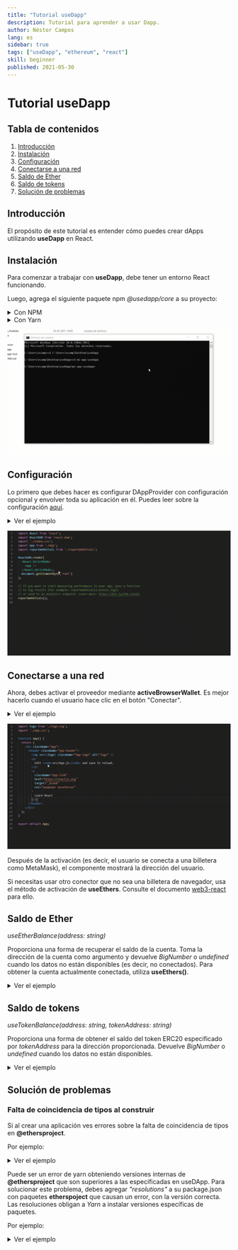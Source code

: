 ```yaml
---
title: "Tutorial useDapp"
description: Tutorial para aprender a usar Dapp.
author: Néstor Campos
lang: es
sidebar: true
tags: ["useDapp", "ethereum", "react"]
skill: beginner
published: 2021-05-30
---
```


# Tutorial useDapp


## Tabla de contenidos
1. [Introducción](#introduccion)
2. [Instalación](#instalacion)
3. [Configuración](#configuracion)
4. [Conectarse a una red](#conectarse)
5. [Saldo de Ether](#ether)
6. [Saldo de tokens](#tokens)
7. [Solución de problemas](#problemas)

## Introducción <a name="introduccion"></a>

El propósito de este tutorial es entender cómo puedes crear dApps utilizando **useDapp** en React.

## Instalación <a name="instalacion"></a>

Para comenzar a trabajar con **useDapp**, debe tener un entorno React funcionando.

Luego, agrega el siguiente paquete npm *@usedapp/core* a su proyecto:

<details>
  <summary>Con NPM</summary>
  
  ```console
  npm install @usedapp/core
  ```
</details>

<details>
  <summary>Con Yarn</summary>
  
  ```console
  yarn add @usedapp/core
  ```
</details>

![Instalación NPM](./UseDapp.gif "Instalación con NPM")

## Configuración <a name="configuracion"></a>

Lo primero que debes hacer es configurar DAppProvider con configuración opcional y envolver toda su aplicación en él. Puedes leer sobre la configuración [aquí](https://usedapp.readthedocs.io/en/latest/core.html#config).


<details>
  <summary>Ver el ejemplo</summary>
  
  ```javascript
  <DAppProvider>
    <App /> {/* Contener tu aplicación con el DAppProvider */}
  </DAppProvider>
  ```
</details>

![Configuración](./Config_useDapp.gif "Configuración")


## Conectarse a una red <a name="conectarse"></a>

Ahora, debes activar el proveedor mediante **activeBrowserWallet**. Es mejor hacerlo cuando el usuario hace clic en el botón "Conectar".

<details>
  <summary>Ver el ejemplo</summary>
  
  ```javascript
  export function App() {
    const { activateBrowserWallet, account } = useEthers()
    return (
      <div>
        <div>
          <button onClick={() => activateBrowserWallet()}>Connect</button>
        </div>
        {account && <p>Account: {account}</p>}
      </div>
    )
  }
  ```
</details>

![Conexión](./connect_usedapp.gif "Conexión")

Después de la activación (es decir, el usuario se conecta a una billetera como MetaMask), el componente mostrará la dirección del usuario.

Si necesitas usar otro conector que no sea una billetera de navegador, usa el método de activación de **useEthers**. Consulte el documento [web3-react](https://github.com/NoahZinsmeister/web3-react/tree/v6/docs#overview) para ello.

## Saldo de Ether <a name="ether"></a>

*useEtherBalance(address: string)*

Proporciona una forma de recuperar el saldo de la cuenta. Toma la dirección de la cuenta como argumento y devuelve *BigNumber* o *undefined* cuando los datos no están disponibles (es decir, no conectados). Para obtener la cuenta actualmente conectada, utiliza **useEthers()**.


<details>
  <summary>Ver el ejemplo</summary>
  
  ```javascript
  import { formatEther } from '@ethersproject/units'

  export function EtherBalance() {
    const { account } = useEthers()
    const etherBalance = useEtherBalance(account)

    return (
      <div>
        {etherBalance && <p>Balance: {formatEther(etherBalance)}</p>}
      </div>
    )
  }
  ```
</details>

## Saldo de tokens <a name="tokens"></a>

*useTokenBalance(address: string, tokenAddress: string)*

Proporciona una forma de obtener el saldo del token ERC20 especificado por *tokenAddress* para la dirección proporcionada. Devuelve *BigNumber* o *undefined* cuando los datos no están disponibles.

<details>
  <summary>Ver el ejemplo</summary>
  
  ```javascript
  import { formatUnits } from '@ethersproject/units'

  const DAI = '0x6b175474e89094c44da98b954eedeac495271d0f'

  export function TokenBalance() {
    const { account } = useEthers()
    const tokenBalance = useTokenBalance(DAI, account)

    return (
      <div>
        {tokenBalance && <p>Balance: {formatUnits(tokenBalance, 18)}</p>}
      </div>
    )
  }
  ```
</details>

## Solución de problemas <a name="problemas"></a>

### Falta de coincidencia de tipos al construir
Si al crear una aplicación ves errores sobre la falta de coincidencia de tipos en **@ethersproject**.

Por ejemplo:

<details>
  <summary>Ver el ejemplo</summary>
  
  ```console
  $ yarn build
    yarn run v1.22.10
    $ tsc --noEmit && rimraf build && webpack --mode production --progress
    src/components/Transactions/Forms.tsx:12:52 - error TS2345: Argument of type 'Interface' is not assignable to parameter of type 'ContractInterface'.
      Property 'getError' is missing in type 'import("github.com/ethworks/usedapp/packages/example/node_modules/@ethersproject/abi/lib/interface").Interface' but required in type 'import("github.com/ethworks/usedapp/packages/example/node_modules/@ethersproject/contracts/node_modules/@ethersproject/abi/lib/interface").Interface'.

    12 const contract = new Contract(wethContractAddress, wethInterface)
                                                          ~~~~~~~~~~~~~

      node_modules/@ethersproject/contracts/node_modules/@ethersproject/abi/lib/interface.d.ts:53:5
        53     getError(nameOrSignatureOrSighash: string): ErrorFragment;
              ~~~~~~~~
        'getError' is declared here.


    Found 1 error.

    error Command failed with exit code 2.
    info Visit https://yarnpkg.com/en/docs/cli/run for documentation about this command.
  ```
</details>

Puede ser un error de yarn obteniendo versiones internas de **@ethersproject** que son superiores a las especificadas en useDApp. Para solucionar este problema, debes agregar *"resolutions"* a su package.json con paquetes **etherspoject** que causan un error, con la versión correcta. Las resoluciones obligan a *Yarn* a instalar versiones específicas de paquetes.

Por ejemplo:

<details>
  <summary>Ver el ejemplo</summary>
  
  ```json
  "resolutions": {
      "@ethersproject/abi": "5.2.0",
      "@ethersproject/contracts": "5.2.0"
    }
  ```
</details>


